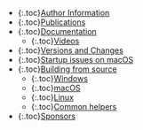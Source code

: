   - {:.toc}[Author Information](#author-information)
  - {:.toc}[Publications](#publications)
  - {:.toc}[Documentation](#documentation)
    - {:.toc}[Videos](#videos)
  - {:.toc}[Versions and Changes](#versions-and-changes)
  - {:.toc}[Startup issues on macOS](#startup-issues-on-macos)
  - {:.toc}[Building from source](#building-from-source)
    - {:.toc}[Windows](#windows)
    - {:.toc}[macOS](#macos)
    - {:.toc}[Linux](#linux)
    - {:.toc}[Common helpers](#common-helpers)
  - {:.toc}[Sponsors](#sponsors)
